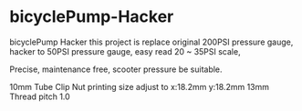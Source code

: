 # bicyclePump-Hacker
bicyclePump Hacker
this project is replace original 200PSI pressure gauge, hacker to 50PSI pressure gauge, easy read 20 ~ 35PSI scale, 

Precise, maintenance free, scooter pressure be suitable.

10mm Tube Clip Nut printing size adjust to x:18.2mm y:18.2mm 13mm Thread pitch 1.0
